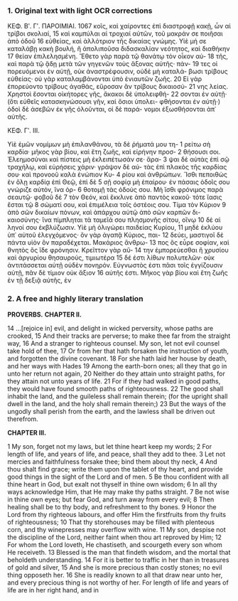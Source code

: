 ### 1. Original text with light OCR corrections

ΚΕΦ. Βʹ. Γʹ. ΠΑΡΟΙΜΙΑΙ. 1067
κοῖς, καὶ χαίροντες ἐπὶ διαστροφῇ κακῇ, ὧν αἱ τρίβοι σκολιαί, 15
καὶ καμπύλαι αἱ τροχιαί αὐτῶν, τοῦ μακράν σε ποιῆσαι ἀπὸ ὁδοῦ 16
εὐθείας, καὶ ἀλλότριον τῆς δικαίας γνώμης. Υἱὲ μή σε καταλάβῃ
κακὴ βουλή, ἢ ἀπολιποῦσα διδασκαλίαν νεότητος, καὶ διαθήκην 17
θείαν ἐπιλελησμένη. Ἔθετο γὰρ παρὰ τῷ θανάτῳ τὸν οἶκον αὐ- 18
τῆς, καὶ παρὰ τῷ ᾅδῃ μετὰ τῶν γηγενῶν τοὺς ἄξονας αὐτῆς· πάν- 19
τες οἱ πορευόμενοι ἐν αὐτῇ, οὐκ ἀναστρέφουσιν, οὐδὲ μὴ καταλά-
βωσι τρίβους εὐθείας· οὐ γὰρ καταλαμβάνονται ὑπὸ ἐνιαυτῶν ζωῆς. 20
Εἰ γὰρ ἐπορεύοντο τρίβους ἀγαθάς, εὕροσαν ἂν τρίβους δικαιοσύ- 21
νης λείας. Χρηστοὶ ἔσονται οἰκήτορες γῆς, ἄκακοι δὲ ὑπολειφθή- 22
σονται ἐν αὐτῇ· (ὅτι εὐθεῖς κατασκηνώσουσι γῆν, καὶ ὅσιοι ὑπολει-
φθήσονται ἐν αὐτῇ·) ὁδοὶ δὲ ἀσεβῶν ἐκ γῆς ὀλοῦνται, οἱ δὲ παρά-
νομοι ἐξωσθήσονται ἀπ᾽ αὐτῆς.

ΚΕΦ. Γʹ. III.

Υἱὲ ἐμῶν νομίμων μὴ ἐπιλανθάνου, τὰ δὲ ῥήματά μου τη- 1
ρείτω σὴ καρδία· μῆκος γὰρ βίου, καὶ ἔτη ζωῆς, καὶ εἰρήνην προσ- 2
θήσουσι σοι. Ἐλεημοσύναι καὶ πίστεις μὴ ἐκλειπέτωσάν σε· ἄρα- 3
ψαι δὲ αὐτὰς ἐπὶ σῷ τραχήλῳ, καὶ εὑρήσεις χάριν· γράψον δὲ αὐ-
τὰς ἐπὶ πλακὸς τῆς καρδίας σου· καὶ προνοοῦ καλὰ ἐνώπιον Κυ- 4
ρίου καὶ ἀνθρώπων. Ἴσθι πεποιθὼς ἐν ὅλῃ καρδίᾳ ἐπὶ Θεῷ, ἐπὶ δὲ 5
σῇ σοφίᾳ μὴ ἐπαίρου· ἐν πάσαις ὁδοῖς σου γνώριζε αὐτόν, ἵνα ὀρ- 6
θοτομῇ τὰς ὁδούς σου. Μὴ ἴσθι φρόνιμος παρὰ σεαυτῷ· φοβοῦ δὲ 7
τὸν Θεόν, καὶ ἔκκλινε ἀπὸ παντὸς κακοῦ· τότε ἴασις ἔσται τῷ 8
σώματί σου, καὶ ἐπιμέλεια τοῖς ὀστέοις σου. Τίμα τὸν Κύριον 9
ἀπὸ σῶν δικαίων πόνων, καὶ ἀπάρχου αὐτῷ ἀπὸ σῶν καρπῶν δι-
καιοσύνης· ἵνα πίμπληται τὰ ταμεῖά σου πλησμονῆς σίτου, οἴνῳ 10
δὲ αἱ ληνοί σου ἐκβλύζωσιν. Υἱὲ μὴ ὀλιγώρει παιδείας Κυρίου, 11
μηδὲ ἐκλύου ὑπ᾽ αὐτοῦ ἐλεγχόμενος· ὃν γὰρ ἀγαπᾷ Κύριος, παι- 12
δεύει, μαστιγοῖ δὲ πάντα υἱὸν ὃν παραδέχεται. Μακάριος ἄνθρω- 13
πος ὃς εὗρε σοφίαν, καὶ θνητὸς ὃς ἴδε φρόνησιν. Κρεῖττον γὰρ αὔ- 14
την ἐμπορεύεσθαι ἢ χρυσίου καὶ ἀργυρίου θησαυρούς, τιμιωτέρα 15
δέ ἐστι λίθων πολυτελῶν· οὐκ ἀντιτάσσεται αὐτῇ οὐδὲν πονηρόν.
Εὐγνωστὸς ἐστι πᾶσι τοῖς ἐγγίζουσιν αὐτῇ, πᾶν δὲ τίμιον οὐκ ἄξιον 16
αὐτῆς ἐστι. Μῆκος γὰρ βίου καὶ ἔτη ζωῆς ἐν τῇ δεξιᾷ αὐτῆς, ἐν

### 2. A free and highly literary translation

**PROVERBS.**
**CHAPTER II.**

14 ...[rejoice in] evil, and delight in wicked perversity, whose paths are crooked,
15 And their tracks are perverse; to make thee far from the straight way,
16 And a stranger to righteous counsel. My son, let not evil counsel take hold of thee,
17 Or from her that hath forsaken the instruction of youth, and forgotten the divine covenant.
18 For she hath laid her house by death, and her ways with Hades
19 Among the earth-born ones; all they that go in unto her return not again,
20 Neither do they attain unto straight paths, for they attain not unto years of life.
21 For if they had walked in good paths, they would have found smooth paths of righteousness.
22 The good shall inhabit the land, and the guileless shall remain therein; (for the upright shall dwell in the land, and the holy shall remain therein;)
23 But the ways of the ungodly shall perish from the earth, and the lawless shall be driven out therefrom.

**CHAPTER III.**

1 My son, forget not my laws, but let thine heart keep my words;
2 For length of life, and years of life, and peace, shall they add to thee.
3 Let not mercies and faithfulness forsake thee; bind them about thy neck,
4 And thou shalt find grace; write them upon the tablet of thy heart, and provide good things in the sight of the Lord and of men.
5 Be thou confident with all thine heart in God, but exalt not thyself in thine own wisdom;
6 In all thy ways acknowledge Him, that He may make thy paths straight.
7 Be not wise in thine own eyes; but fear God, and turn away from every evil;
8 Then healing shall be to thy body, and refreshment to thy bones.
9 Honor the Lord from thy righteous labours, and offer Him the firstfruits from thy fruits of righteousness;
10 That thy storehouses may be filled with plenteous corn, and thy winepresses may overflow with wine.
11 My son, despise not the discipline of the Lord, neither faint when thou art reproved by Him;
12 For whom the Lord loveth, He chastiseth, and scourgeth every son whom He receiveth.
13 Blessed is the man that findeth wisdom, and the mortal that beholdeth understanding.
14 For it is better to traffic in her than in treasures of gold and silver,
15 And she is more precious than costly stones; no evil thing opposeth her.
16 She is readily known to all that draw near unto her, and every precious thing is not worthy of her. For length of life and years of life are in her right hand, and in